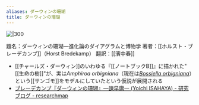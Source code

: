 ```yaml
---
aliases: ダーウィンの珊瑚
title: ダーウィンの珊瑚
---
```


![|300](https://www.hanmoto.com/bd/img/9784588009495_0.jpg)

 題名：ダーウィンの珊瑚—進化論のダイアグラムと博物学
 著者：[[ホルスト・ブレーデカンプ]]（Horst Bredekamp）
 翻訳：[[濱中春]]

-  [[チャールズ・ダーウィン]]のいわゆる『[[ノートブックB]]』に描かれた"[[生命の樹]]"が、実は*Amphiroa orbigniana*（現在は[*Bossiella orbigniana*](https://www.marinespecies.org/aphia.php?p=taxdetails&id=372744)）という[[サンゴモ]]をモデルにしていたという仮説が展開される
- [ブレーデカンプ『ダーウィンの珊瑚』—諫早庸一 (Yoichi ISAHAYA) - 研究ブログ - researchmap](https://researchmap.jp/blogs/blog_entries/view/111314/400a619c1362c473d73127903642c508?frame_id=644859)


